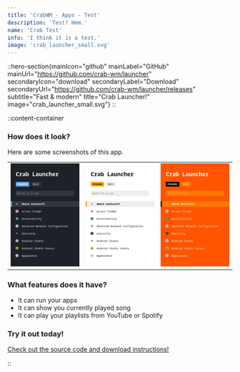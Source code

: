 ```yaml
---
title: 'CrabWM - Apps - Test'
description: 'Test? Hmm.'
name: 'Crab Test'
info: 'I think it is a test.'
image: 'crab_launcher_small.svg'
---
```


::hero-section{mainIcon="github" mainLabel="GitHub" mainUrl="https://github.com/crab-wm/launcher" secondaryIcon="download" secondaryLabel="Download" secondaryUrl="https://github.com/crab-wm/launcher/releases" subtitle="Fast & modern" title="Crab Launcher!" image="crab_launcher_small.svg"}
::

::content-container
### How does it look?
Here are some screenshots of this app.

|                                                                                                                      |                                                                                                                      |                                                                                                                      |
|:--------------------------------------------------------------------------------------------------------------------:|:--------------------------------------------------------------------------------------------------------------------:|:--------------------------------------------------------------------------------------------------------------------:|
| ![Screenshot 1](https://raw.githubusercontent.com/crab-wm/launcher/main/.github/assets/screenshots/screenshot_3.png) | ![Screenshot 2](https://raw.githubusercontent.com/crab-wm/launcher/main/.github/assets/screenshots/screenshot_2.png) | ![Screenshot 3](https://raw.githubusercontent.com/crab-wm/launcher/main/.github/assets/screenshots/screenshot_1.png) |

### What features does it have?
- It can run your apps
- It can show you currently played song
- It can play your playlists from YouTube or Spotify

### Try it out today!
[Check out the source code and download instructions!](https://github.com/crab-wm/launcher)

::
